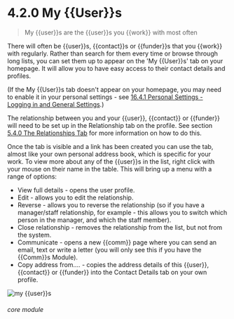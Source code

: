 # 4.2.0    My {{User}}s

> My {{user}}s are the {{user}}s you {{work}} with most often 

There will often be {{user}}s, {{contact}}s or {{funder}}s that you {{work}} with regularly. Rather than search for them every time or browse through long lists, you can set them up to appear on the 'My {{User}}s' tab on your homepage. It will allow you to have easy access to their contact details and profiles. 

(If the My {{User}}s tab doesn't appear on your homepage, you may need to enable it in your personal settings - see [16.4.1  Personal Settings - Logging in and General Settings](/help/index/p/16.4.1).)

The relationship between you and your {{user}}, {{contact}} or {{funder}} will need to be set up in the Relationship tab on the profile.  See section [5.4.0 The Relationships Tab](/help/index/p/5.4.0) for more information on how to do this. 

Once the tab is visible and a link has been created you can use the tab, almost like your own personal address book, which is specific for your work. To view more about any of the {{user}}s in the list, right click with your mouse on their name in the table. This will bring up a menu with a range of options:

 - View full details - opens the user profile.
 - Edit - allows you to edit the relationship. 
 - Reverse - allows you to reverse the relationship (so if you have a manager/staff relationship, for example - this allows you to switch which person in the manager, and which the staff member).
 - Close relationship - removes the relationship from the list, but not from the system.
 - Communicate - opens a new {{comm}} page where you can send an email, text or write a letter (you will only see this if you have the {{Comm}}s Module).
 - Copy address from.... - copies the address details of this {{user}}, {{contact}} or {{funder}} into the Contact Details tab on your own profile. 
  
![my {{user}}s](38a.png) 

###### core module

